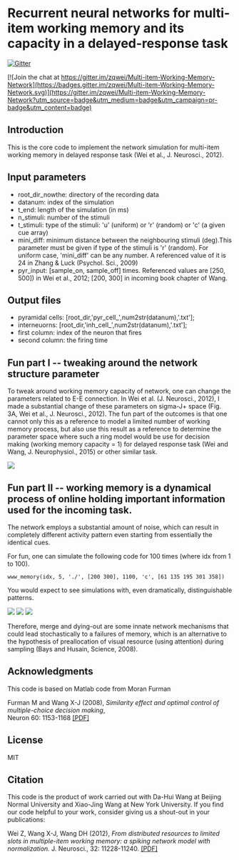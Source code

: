 # Recurrent neural networks for multi-item working memory and its capacity in a delayed-response task
[![Gitter](https://badges.gitter.im/zqwei/Multi-item-Working-Memory-Network.svg)](https://gitter.im/zqwei/Multi-item-Working-Memory-Network?utm_source=badge&utm_medium=badge&utm_campaign=pr-badge)

[![Join the chat at https://gitter.im/zqwei/Multi-item-Working-Memory-Network](https://badges.gitter.im/zqwei/Multi-item-Working-Memory-Network.svg)](https://gitter.im/zqwei/Multi-item-Working-Memory-Network?utm_source=badge&utm_medium=badge&utm_campaign=pr-badge&utm_content=badge)

## Introduction

This is the core code to implement the network simulation for multi-item working memory in delayed response task (Wei et al., J. Neurosci., 2012).

## Input parameters

* root_dir_nowthe: directory of the recording data
* datanum: index of the simulation
* t_end: length of the simulation (in ms)
* n_stimuli: number of the stimuli
* t_stimuli: type of the stimuli: 'u' (uniform) or 'r' (random) or 'c' (a given cue array)
* mini_diff: minimum distance between the neighbouring stimuli (deg).This parameter must be given if type of the stimuli is 'r' (random). For uniform case, 'mini_diff' can be any number. A referenced value of it is 24 in Zhang & Luck (Psychol. Sci., 2009)
* pyr_input: [sample_on, sample_off] times. Referenced values are [250, 500]) in Wei et al., 2012; [200, 300] in incoming book chapter of Wang.

## Output files
* pyramidal cells: [root_dir,'pyr_cell_',num2str(datanum),'.txt'];
* interneuorns: [root_dir,'inh_cell_',num2str(datanum),'.txt'];
* first column: index of the neuron that fires
* second column: the firing time

## Fun part I -- tweaking around the network structure parameter
To tweak around working memory capacity of network, one can change the parameters related to E-E connection. In Wei et al. (J. Neurosci., 2012), I made a substantial change of these parameters on sigma-J+ space (Fig. 3A, Wei et al., J. Neurosci., 2012). The fun part of the outcomes is that one cannot only this as a reference to model a limited number of working memory process, but also use this result as a reference to determine the parameter space where such a ring model would be use for decision making (working memory capacity = 1) for delayed response task (Wei and Wang, J. Neurophysiol., 2015) or other similar task.

![](parameter_space.png)

## Fun part II -- working memory is a dynamical process of online holding important information used for the incoming task.
The network employs a substantial amount of noise, which can result in completely different activity pattern even starting from essentially the identical cues.

For fun, one can simulate the following code for 100 times (where idx from 1 to 100).

    www_memory(idx, 5, './', [200 300], 1100, 'c', [61 135 195 301 358])
    
You would expect to see simulations with, even dramatically, distinguishable patterns.

![](Random_inputs_RasterPlotIdx_120.png)
![](Random_inputs_RasterPlotIdx_121.png)
![](Random_inputs_RasterPlotIdx_125.png)

Therefore, merge and dying-out are some innate network mechanisms that could lead stochastically to a failures of memory, which is an alternative to the hypothesis of preallocation of visual resource (using attention) during sampling (Bays and Husain, Science, 2008).

## Acknowledgments

This code is based on Matlab code from Moran Furman 

Furman M and Wang X-J (2008), 
_Similarity effect and optimal control of multiple-choice decision making_,  
Neuron 60: 1153-1168 
[ [PDF] ](http://www.cns.nyu.edu/wanglab/publications/pdf/furman.neuron2008.pdf)

## License

MIT

## Citation

This code is the product of work carried out with Da-Hui Wang at Beijing Normal University and Xiao-Jing Wang at New York University. If you find our code helpful to your work, consider giving us a shout-out in your publications:

Wei Z, Wang X-J, Wang DH (2012), 
_From distributed resources to limited slots in multiple-item working memory: a spiking network model with normalization._
J. Neurosci., 32: 11228-11240. 
[ [PDF] ](http://www.cns.nyu.edu/wanglab/publications/pdf/wei_JNS2012.pdf)
